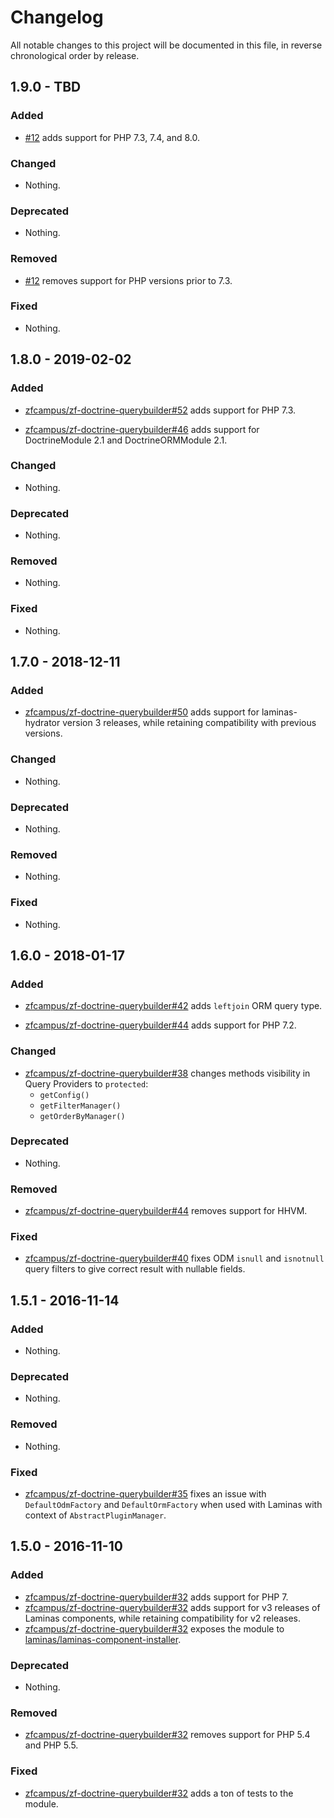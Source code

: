 # Changelog

All notable changes to this project will be documented in this file, in reverse chronological order by release.

## 1.9.0 - TBD

### Added

- [#12](https://github.com/laminas-api-tools/api-tools-doctrine-querybuilder/pull/12) adds support for PHP 7.3, 7.4, and 8.0.

### Changed

- Nothing.

### Deprecated

- Nothing.

### Removed

- [#12](https://github.com/laminas-api-tools/api-tools-doctrine-querybuilder/pull/12) removes support for PHP versions prior to 7.3.

### Fixed

- Nothing.

## 1.8.0 - 2019-02-02

### Added

- [zfcampus/zf-doctrine-querybuilder#52](https://github.com/zfcampus/zf-doctrine-querybuilder/pull/52) adds support for PHP 7.3.

- [zfcampus/zf-doctrine-querybuilder#46](https://github.com/zfcampus/zf-doctrine-querybuilder/pull/46) adds support for DoctrineModule 2.1
  and DoctrineORMModule 2.1.

### Changed

- Nothing.

### Deprecated

- Nothing.

### Removed

- Nothing.

### Fixed

- Nothing.

## 1.7.0 - 2018-12-11

### Added

- [zfcampus/zf-doctrine-querybuilder#50](https://github.com/zfcampus/zf-doctrine-querybuilder/pull/50) adds support for laminas-hydrator version 3 releases, while retaining
  compatibility with previous versions.

### Changed

- Nothing.

### Deprecated

- Nothing.

### Removed

- Nothing.

### Fixed

- Nothing.

## 1.6.0 - 2018-01-17

### Added

- [zfcampus/zf-doctrine-querybuilder#42](https://github.com/zfcampus/zf-doctrine-querybuilder/pull/42) adds
  `leftjoin` ORM query type.

- [zfcampus/zf-doctrine-querybuilder#44](https://github.com/zfcampus/zf-doctrine-querybuilder/pull/44) adds
  support for PHP 7.2.

### Changed

- [zfcampus/zf-doctrine-querybuilder#38](https://github.com/zfcampus/zf-doctrine-querybuilder/pull/38) changes
  methods visibility in Query Providers to `protected`:
    - `getConfig()`
    - `getFilterManager()`
    - `getOrderByManager()`

### Deprecated

- Nothing.

### Removed

- [zfcampus/zf-doctrine-querybuilder#44](https://github.com/zfcampus/zf-doctrine-querybuilder/pull/44) removes
  support for HHVM.

### Fixed

- [zfcampus/zf-doctrine-querybuilder#40](https://github.com/zfcampus/zf-doctrine-querybuilder/pull/40) fixes
  ODM `isnull` and `isnotnull` query filters to give correct result with
  nullable fields.

## 1.5.1 - 2016-11-14

### Added

- Nothing.

### Deprecated

- Nothing.

### Removed

- Nothing.

### Fixed

- [zfcampus/zf-doctrine-querybuilder#35](https://github.com/zfcampus/zf-doctrine-querybuilder/pull/35) fixes
  an issue with `DefaultOdmFactory` and `DefaultOrmFactory` when used with
  Laminas with context of `AbstractPluginManager`.

## 1.5.0 - 2016-11-10

### Added

- [zfcampus/zf-doctrine-querybuilder#32](https://github.com/zfcampus/zf-doctrine-querybuilder/pull/32) adds
  support for PHP 7.
- [zfcampus/zf-doctrine-querybuilder#32](https://github.com/zfcampus/zf-doctrine-querybuilder/pull/32) adds
  support for v3 releases of Laminas components, while retaining
  compatibility for v2 releases.
- [zfcampus/zf-doctrine-querybuilder#32](https://github.com/zfcampus/zf-doctrine-querybuilder/pull/32) exposes
  the module to [laminas/laminas-component-installer](https://github.com/zendframework/zend-component-installer).

### Deprecated

- Nothing.

### Removed

- [zfcampus/zf-doctrine-querybuilder#32](https://github.com/zfcampus/zf-doctrine-querybuilder/pull/32) removes
  support for PHP 5.4 and PHP 5.5.

### Fixed

- [zfcampus/zf-doctrine-querybuilder#32](https://github.com/zfcampus/zf-doctrine-querybuilder/pull/32) adds a
  ton of tests to the module.
